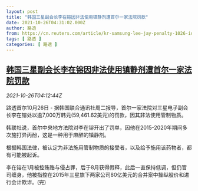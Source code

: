 ```yaml
---
layout: post
title: "韩国三星副会长李在镕因非法使用镇静剂遭首尔一家法院罚款"
date: 2021-10-26T04:31:02.000Z
author: 路透
from: https://cn.reuters.com/article/kr-samsung-lee-jay-penalty-1026-idCNKBS2HG0C2
tags: [ 路透 ]
categories: [ 路透 ]
---
```

<!--1635222662000-->
[韩国三星副会长李在镕因非法使用镇静剂遭首尔一家法院罚款](https://cn.reuters.com/article/kr-samsung-lee-jay-penalty-1026-idCNKBS2HG0C2)
------

<div>
<div><i>2021-10-26T04:12:44Z</i></div><p>路透首尔10月26日 - 据韩国联合通讯社周二报导，首尔一家法院对三星电子副会长李在镕处以逾7,000万韩元(59,461.62美元)的罚款，因其非法使用管制物质。</p><p>韩联社说，首尔中央地方法院对李在镕开出了罚单，因他在2015-2020年期间多次施打异丙酚，这是一种用于麻醉的镇静剂。</p><p>根据韩国法律，被认定为非法施用管制物质的接受者，以及给予施用该药物者，都有可能被起诉。</p><p>李在镕在1月被控贿赂与侵占罪，后于8月获得假释，此后一直保持低调，但仍官司缠身，他被指控在2015年三星旗下两家公司80亿美元的合并案中操纵股价和进行会计欺诈。(完)</p>
</div>
